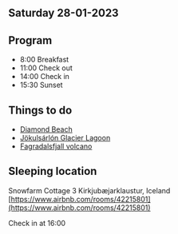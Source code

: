## Saturday 28-01-2023

## Program

* 8:00 Breakfast
* 11:00 Check out
* 14:00 Check in
* 15:30 Sunset

## Things to do

* [Diamond Beach](../Interesting%20places/Diamond%20Beach.html)
* [Jökulsárlón Glacier Lagoon](../Interesting%20places/J%C3%B6kuls%C3%A1rl%C3%B3n%20Glacier%20Lagoon.html)
* [Fagradalsfjall volcano](../Interesting%20places/Fagradalsfjall%20volcano.html)

## Sleeping location

Snowfarm Cottage 3
Kirkjubæjarklaustur, Iceland
[https://www.airbnb.com/rooms/42215801](https://www.airbnb.com/rooms/42215801)

Check in at 16:00
